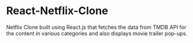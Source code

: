 # React-Netflix-Clone
Netflix Clone built using React.js that fetches the data from  TMDB API for the content in various categories and also  displays movie trailer pop-ups. 
